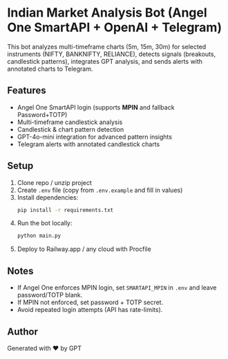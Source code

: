 # Indian Market Analysis Bot (Angel One SmartAPI + OpenAI + Telegram)

This bot analyzes multi-timeframe charts (5m, 15m, 30m) for selected instruments (NIFTY, BANKNIFTY, RELIANCE),
detects signals (breakouts, candlestick patterns), integrates GPT analysis, and sends alerts with annotated charts to Telegram.

## Features
- Angel One SmartAPI login (supports **MPIN** and fallback Password+TOTP)
- Multi-timeframe candlestick analysis
- Candlestick & chart pattern detection
- GPT-4o-mini integration for advanced pattern insights
- Telegram alerts with annotated candlestick charts

## Setup
1. Clone repo / unzip project
2. Create `.env` file (copy from `.env.example` and fill in values)
3. Install dependencies:
   ```bash
   pip install -r requirements.txt
   ```
4. Run the bot locally:
   ```bash
   python main.py
   ```
5. Deploy to Railway.app / any cloud with Procfile

## Notes
- If Angel One enforces MPIN login, set `SMARTAPI_MPIN` in `.env` and leave password/TOTP blank.
- If MPIN not enforced, set password + TOTP secret.
- Avoid repeated login attempts (API has rate-limits).

## Author
Generated with ❤️ by GPT
